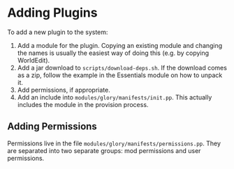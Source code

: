 Adding Plugins
==============

To add a new plugin to the system:

1. Add a module for the plugin. Copying an existing module and changing the
   names is usually the easiest way of doing this (e.g. by copying WorldEdit).
2. Add a jar download to `scripts/download-deps.sh`. If the download comes as a
   zip, follow the example in the Essentials module on how to unpack it.
3. Add permissions, if appropriate.
4. Add an include into `modules/glory/manifests/init.pp`. This actually includes
   the module in the provision process.

Adding Permissions
------------------

Permissions live in the file `modules/glory/manifests/permissions.pp`. They are separated
into two separate groups: mod permissions and user permissions.
